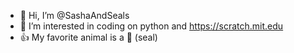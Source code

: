 - 👋 Hi, I’m @SashaAndSeals
- 👀 I’m interested in coding on python and https://scratch.mit.edu
- 👍 My favorite animal is a 🦭 (seal)
